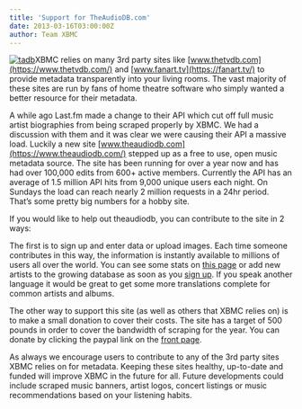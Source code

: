 ```yaml
---
title: 'Support for TheAudioDB.com'
date: 2013-03-16T03:00:00Z
author: Team XBMC
---
```

[![tadb](/sites/default/files/uploads/tadb-210x300.png)](/sites/default/files/uploads/tadb.png)XBMC relies on many 3rd party sites like [www.thetvdb.com](https://www.thetvdb.com/) and [www.fanart.tv](https://fanart.tv/) to provide metadata transparently into your living rooms. The vast majority of these sites are run by fans of home theatre software who simply wanted a better resource for their metadata.

 A while ago Last.fm made a change to their API which cut off full music artist biographies from being scraped properly by XBMC. We had a discussion with them and it was clear we were causing their API a massive load. Luckily a new site [www.theaudiodb.com](https://www.theaudiodb.com/) stepped up as a free to use, open music metadata source. The site has been running for over a year now and has had over 100,000 edits from 600+ active members. Currently the API has an average of 1.5 million API hits from 9,000 unique users each night. On Sundays the load can reach nearly 2 million requests in a 24hr period. That’s some pretty big numbers for a hobby site.

 If you would like to help out theaudiodb, you can contribute to the site in 2 ways:

 The first is to sign up and enter data or upload images. Each time someone contributes in this way, the information is instantly available to millions of users all over the world. You can see some stats on [this page](https://www.theaudiodb.com/stats) or add new artists to the growing database as soon as you [sign up](https://www.theaudiodb.com/forum/ucp.php?mode=register&amp;mode=register). If you speak another language it would be great to get some more translations complete for common artists and albums.

 The other way to support this site (as well as others that XBMC relies on) is to make a small donation to cover their costs. The site has a target of 500 pounds in order to cover the bandwidth of scraping for the year. You can donate by clicking the paypal link on the [front page](https://www.theaudiodb.com/).

 As always we encourage users to contribute to any of the 3rd party sites XBMC relies on for metadata. Keeping these sites healthy, up-to-date and funded will improve XBMC in the future for all. Future developments could include scraped music banners, artist logos, concert listings or music recommendations based on your listening habits.

 